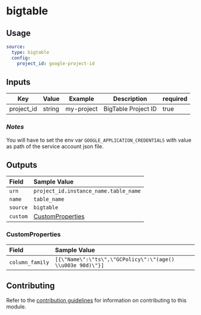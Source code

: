 # bigtable

## Usage

```yaml
source:
  type: bigtable
  config:
    project_id: google-project-id
```

## Inputs

| Key        | Value  | Example    | Description         | required |
|------------|--------|------------|---------------------|----------|
| project_id | string | my-project | BigTable Project ID | true     |

### *Notes*

You will have to set the env var `GOOGLE_APPLICATION_CREDENTIALS` with value as path of the service account json file.

## Outputs

| Field | Sample Value |
| :---- | :---- |
| `urn` | `project_id.instance_name.table_name` |
| `name` | `table_name` |
| `source` | `bigtable` |
| `custom` | [CustomProperties](#CustomProperties) |

### CustomProperties

| Field | Sample Value |
| :---- | :---- |
| `column_family` | `[{\"Name\":\"ts\",\"GCPolicy\":\"(age() \\u003e 90d)\"}]` |

## Contributing

Refer to the [contribution guidelines](../../../docs/contribute/guide.md#adding-a-new-extractor) for information on
contributing to this module.
